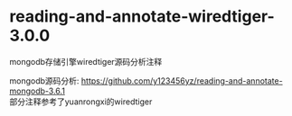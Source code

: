 # reading-and-annotate-wiredtiger-3.0.0
mongodb存储引擎wiredtiger源码分析注释  

mongodb源码分析: https://github.com/y123456yz/reading-and-annotate-mongodb-3.6.1  
部分注释参考了yuanrongxi的wiredtiger

